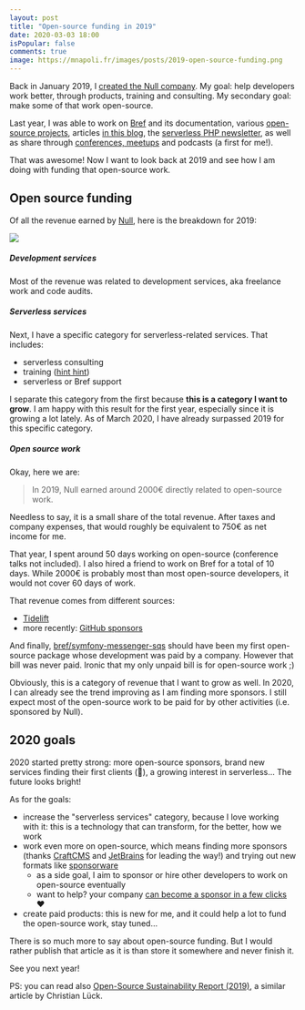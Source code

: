 ```yaml
---
layout: post
title: "Open-source funding in 2019"
date: 2020-03-03 18:00
isPopular: false
comments: true
image: https://mnapoli.fr/images/posts/2019-open-source-funding.png
---
```


Back in January 2019, I [created the Null company](/bref-is-backed-by-null/). My goal: help developers work better, through products, training and consulting. My secondary goal: make some of that work open-source.

Last year, I was able to work on [Bref](https://bref.sh/) and its documentation, various [open-source projects](https://github.com/mnapoli), articles [in this blog](/), the [serverless PHP newsletter](https://serverless-php.news/), as well as share through [conferences, meetups](/presentations/) and podcasts (a first for me!).

That was awesome! Now I want to look back at 2019 and see how I am doing with funding that open-source work.

<!--more-->

## Open source funding

Of all the revenue earned by [Null](https://null.tc/), here is the breakdown for 2019:

![](/images/posts/2019-open-source-funding.png)

##### Development services

Most of the revenue was related to development services, aka freelance work and code audits.

##### Serverless services

Next, I have a specific category for serverless-related services. That includes:

- serverless consulting
- training ([hint hint](https://training.bref.sh/))
- serverless or Bref support

I separate this category from the first because **this is a category I want to grow**. I am happy with this result for the first year, especially since it is growing a lot lately. As of March 2020, I have already surpassed 2019 for this specific category.

##### Open source work

Okay, here we are:

> In 2019, Null earned around 2000€ directly related to open-source work.

Needless to say, it is a small share of the total revenue. After taxes and company expenses, that would roughly be equivalent to 750€ as net income for me.

That year, I spent around 50 days working on open-source (conference talks not included). I also hired a friend to work on Bref for a total of 10 days. While 2000€ is probably most than most open-source developers, it would not cover 60 days of work.

That revenue comes from different sources:

- [Tidelift](https://tidelift.com/)
- more recently: [GitHub sponsors](https://github.com/sponsors/mnapoli)

And finally, [bref/symfony-messenger-sqs](https://github.com/brefphp/symfony-messenger-sqs) should have been my first open-source package whose development was paid by a company. However that bill was never paid. Ironic that my only unpaid bill is for open-source work ;)

Obviously, this is a category of revenue that I want to grow as well. In 2020, I can already see the trend improving as I am finding more sponsors. I still expect most of the open-source work to be paid for by other activities (i.e. sponsored by Null).

## 2020 goals

2020 started pretty strong: more open-source sponsors, brand new services finding their first clients (🤫), a growing interest in serverless… The future looks bright!

As for the goals:

- increase the "serverless services" category, because I love working with it: this is a technology that can transform, for the better, how we work
- work even more on open-source, which means finding more sponsors (thanks [CraftCMS](https://craftcms.com/) and [JetBrains](https://www.jetbrains.com/) for leading the way!) and trying out new formats like [sponsorware](https://calebporzio.com/sponsorware)
    - as a side goal, I aim to sponsor or hire other developers to work on open-source eventually
    - want to help? your company [can become a sponsor in a few clicks](https://github.com/sponsors/mnapoli) ❤️
- create paid products: this is new for me, and it could help a lot to fund the open-source work, stay tuned…

There is so much more to say about open-source funding. But I would rather publish that article as it is than store it somewhere and never finish it.

See you next year!

PS: you can read also [Open-Source Sustainability Report (2019)](https://clue.engineering/2020/2019-sustainability-report), a similar article by Christian Lück.

